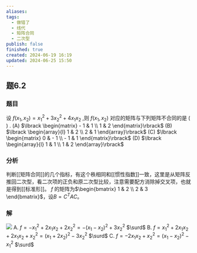 ```yaml
---
aliases: 
tags:
  - 做错了
  - 线代
  - 矩阵合同
  - 二次型
publish: false
finished: true
created: 2024-06-19 16:19
updated: 2024-06-25 15:50
---
```

## 题6.2
### 题目
设 $f( {{x}_{1},{x}_{2}})  = {x}_{1}^{2} + 3{x}_{2}^{2} + 4{x}_{1}{x}_{2}$ ,则 $f( {{x}_{1},{x}_{2}})$ 对应的矩阵与下列矩阵不合同的是 ( ) .
(A) $\lbrack  \begin{matrix}  - 1 & 1 \\  1 & 2 \end{matrix}\rbrack$ 
(B) $\lbrack  \begin{array}{l} 1 & 2 \\  2 & 1 \end{array}\rbrack$ 
(C) $\lbrack  \begin{matrix} 0 &  - 1 \\   - 1 & 1 \end{matrix}\rbrack$ 
(D) $\lbrack  \begin{array}{l} 1 & 1 \\  1 & 2 \end{array}\rbrack$
### 分析 
判断[[矩阵合同]]的几个指标，有这个秩相同和[[惯性指数]]一致，这里是从矩阵反推回二次型，看二次项的正负和原二次型比较，注意需要配方消除掉交叉项，也就是得到[[标准形]]。
$f$ 的矩阵为$\begin{bmatrix} 1 & 2 \\ 2 & 3 \end{bmatrix}$，设$B=C^TA C$。
### 解 
![](https://img.hwenyi.live/202406241739973.webp)
A.  $f = -{x}_{1}^{2} + 2{x}_{1}{x}_{2} + 2{x}_{2}^{2} = -({x}_{1} - {x}_{2})^{2} + 3{x}_{2}^{2}$ $\surd$
B.  $f = {x}_{1}^{2} + 2{x}_{1}{x}_{2} + 2{x}_{1}{x}_{2} + {x}_{2}^{2} = ({x}_{1} + 2{x}_{2})^{2} - 3{x}_{2}^{2}$ $\surd$
C.  $f = -2{x}_{1}{x}_{2} + {x}_{2}^{2} = ({x}_{1} - {x}_{2})^{2} - {x}_{1}^{2}$ $\surd$ 

